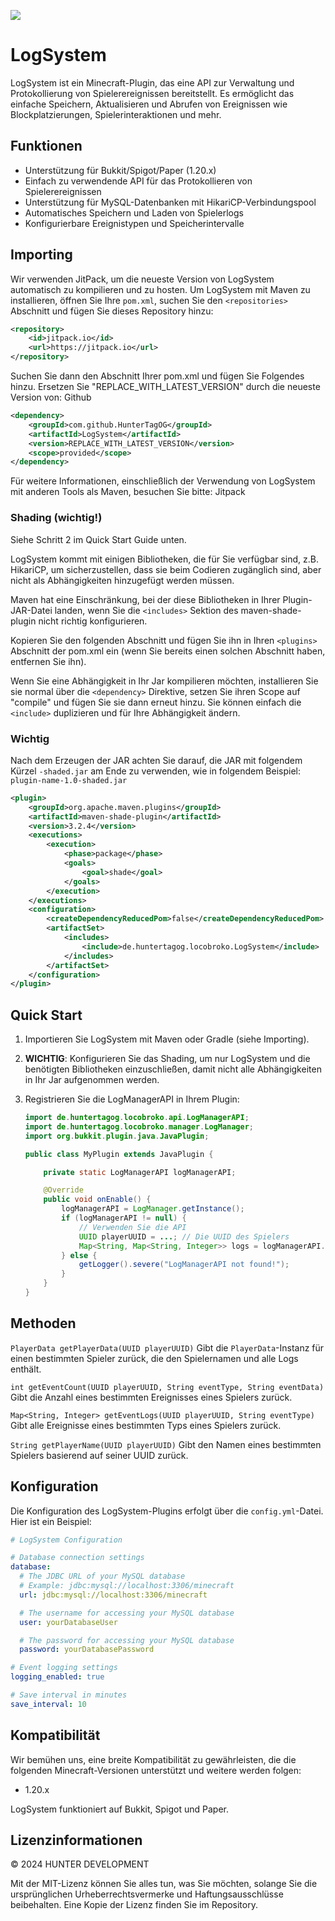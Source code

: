 [![](https://jitpack.io/v/HunterTagOG/LogSystem.svg)](https://jitpack.io/#HunterTagOG/LogSystem)

# LogSystem

LogSystem ist ein Minecraft-Plugin, das eine API zur Verwaltung und Protokollierung von Spielerereignissen bereitstellt. Es ermöglicht das einfache Speichern, Aktualisieren und Abrufen von Ereignissen wie Blockplatzierungen, Spielerinteraktionen und mehr.

## Funktionen

- Unterstützung für Bukkit/Spigot/Paper (1.20.x)
- Einfach zu verwendende API für das Protokollieren von Spielerereignissen
- Unterstützung für MySQL-Datenbanken mit HikariCP-Verbindungspool
- Automatisches Speichern und Laden von Spielerlogs
- Konfigurierbare Ereignistypen und Speicherintervalle

## Importing

Wir verwenden JitPack, um die neueste Version von LogSystem automatisch zu kompilieren und zu hosten. Um LogSystem mit Maven zu installieren, öffnen Sie Ihre `pom.xml`, suchen Sie den `<repositories>` Abschnitt und fügen Sie dieses Repository hinzu:

```xml
<repository>
    <id>jitpack.io</id>
    <url>https://jitpack.io</url>
</repository>
```

Suchen Sie dann den <dependencies> Abschnitt Ihrer pom.xml und fügen Sie Folgendes hinzu. Ersetzen Sie "REPLACE_WITH_LATEST_VERSION" durch die neueste Version von: Github

```xml
<dependency>
    <groupId>com.github.HunterTagOG</groupId>
    <artifactId>LogSystem</artifactId>
    <version>REPLACE_WITH_LATEST_VERSION</version>
    <scope>provided</scope>
</dependency>
```

Für weitere Informationen, einschließlich der Verwendung von LogSystem mit anderen Tools als Maven, besuchen Sie bitte: Jitpack

### Shading (wichtig!)

Siehe Schritt 2 im Quick Start Guide unten.

LogSystem kommt mit einigen Bibliotheken, die für Sie verfügbar sind, z.B. HikariCP, um sicherzustellen, dass sie beim Codieren zugänglich sind, aber nicht als Abhängigkeiten hinzugefügt werden müssen.

Maven hat eine Einschränkung, bei der diese Bibliotheken in Ihrer Plugin-JAR-Datei landen, wenn Sie die `<includes>` Sektion des maven-shade-plugin nicht richtig konfigurieren.

Kopieren Sie den folgenden Abschnitt und fügen Sie ihn in Ihren `<plugins>` Abschnitt der pom.xml ein (wenn Sie bereits einen solchen Abschnitt haben, entfernen Sie ihn).

Wenn Sie eine Abhängigkeit in Ihr Jar kompilieren möchten, installieren Sie sie normal über die `<dependency>` Direktive, setzen Sie ihren Scope auf "compile" und fügen Sie sie dann erneut hinzu. Sie können einfach die `<include>` duplizieren und für Ihre Abhängigkeit ändern.

### Wichtig

Nach dem Erzeugen der JAR achten Sie darauf, die JAR mit folgendem Kürzel `-shaded.jar` am Ende zu verwenden, wie in folgendem Beispiel: `plugin-name-1.0-shaded.jar`

```xml
<plugin>
    <groupId>org.apache.maven.plugins</groupId>
    <artifactId>maven-shade-plugin</artifactId>
    <version>3.2.4</version>
    <executions>
        <execution>
            <phase>package</phase>
            <goals>
                <goal>shade</goal>
            </goals>
        </execution>
    </executions>
    <configuration>
        <createDependencyReducedPom>false</createDependencyReducedPom>
        <artifactSet>
            <includes>
                <include>de.huntertagog.locobroko.LogSystem</include>
            </includes>
        </artifactSet>
    </configuration>
</plugin>
```

## Quick Start

1. Importieren Sie LogSystem mit Maven oder Gradle (siehe Importing).
2. **WICHTIG**: Konfigurieren Sie das Shading, um nur LogSystem und die benötigten Bibliotheken einzuschließen, damit nicht alle Abhängigkeiten in Ihr Jar aufgenommen werden.
3. Registrieren Sie die LogManagerAPI in Ihrem Plugin:

    ```java
    import de.huntertagog.locobroko.api.LogManagerAPI;
    import de.huntertagog.locobroko.manager.LogManager;
    import org.bukkit.plugin.java.JavaPlugin;

    public class MyPlugin extends JavaPlugin {

        private static LogManagerAPI logManagerAPI;

        @Override
        public void onEnable() {
            logManagerAPI = LogManager.getInstance();
            if (logManagerAPI != null) {
                // Verwenden Sie die API
                UUID playerUUID = ...; // Die UUID des Spielers
                Map<String, Map<String, Integer>> logs = logManagerAPI.getPlayerLogs(playerUUID);
            } else {
                getLogger().severe("LogManagerAPI not found!");
            }
        }
    }
    ```

## Methoden

`PlayerData getPlayerData(UUID playerUUID)`
Gibt die `PlayerData`-Instanz für einen bestimmten Spieler zurück, die den Spielernamen und alle Logs enthält.

`int getEventCount(UUID playerUUID, String eventType, String eventData)`
Gibt die Anzahl eines bestimmten Ereignisses eines Spielers zurück.

`Map<String, Integer> getEventLogs(UUID playerUUID, String eventType)`
Gibt alle Ereignisse eines bestimmten Typs eines Spielers zurück.

`String getPlayerName(UUID playerUUID)`
Gibt den Namen eines bestimmten Spielers basierend auf seiner UUID zurück.

## Konfiguration

Die Konfiguration des LogSystem-Plugins erfolgt über die `config.yml`-Datei. Hier ist ein Beispiel:

```yaml
# LogSystem Configuration

# Database connection settings
database:
  # The JDBC URL of your MySQL database
  # Example: jdbc:mysql://localhost:3306/minecraft
  url: jdbc:mysql://localhost:3306/minecraft

  # The username for accessing your MySQL database
  user: yourDatabaseUser

  # The password for accessing your MySQL database
  password: yourDatabasePassword

# Event logging settings
logging_enabled: true

# Save interval in minutes
save_interval: 10
```

## Kompatibilität

Wir bemühen uns, eine breite Kompatibilität zu gewährleisten, die die folgenden Minecraft-Versionen unterstützt und weitere werden folgen:

- 1.20.x

LogSystem funktioniert auf Bukkit, Spigot und Paper.

## Lizenzinformationen

© 2024 HUNTER DEVELOPMENT

Mit der MIT-Lizenz können Sie alles tun, was Sie möchten, solange Sie die ursprünglichen Urheberrechtsvermerke und Haftungsausschlüsse beibehalten. Eine Kopie der Lizenz finden Sie im Repository.
